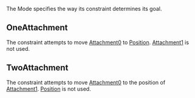The Mode specifies the way its constraint determines its goal.

OneAttachment
-------------

The constraint attempts to move [Attachment0](https://developer.roblox.com/en-us/api-reference/property/Constraint/Attachment0) to [Position](https://developer.roblox.com/en-us/api-reference/property/AlignPosition/Position). [Attachment1](https://developer.roblox.com/en-us/api-reference/property/Constraint/Attachment1) is not used.

TwoAttachment
-------------

The constraint attempts to move [Attachment0](https://developer.roblox.com/en-us/api-reference/property/Constraint/Attachment0) to the position of [Attachment1](https://developer.roblox.com/en-us/api-reference/property/Constraint/Attachment1). [Position](https://developer.roblox.com/en-us/api-reference/property/AlignPosition/Position) is not used.